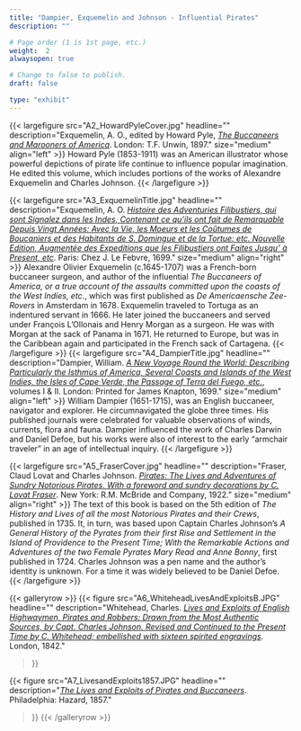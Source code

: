 ```yaml
---
title: "Dampier, Exquemelin and Johnson - Influential Pirates"
description: ""

# Page order (1 is 1st page, etc.)
weight:  2
alwaysopen: true

# Change to false to publish.
draft: false

type: "exhibit"
---
```



{{< largefigure src="A2_HowardPyleCover.jpg"
                headline=""
                description="Exquemelin, A. O., edited by Howard Pyle, *[The Buccaneers and Marooners of America](https://bc-primo.hosted.exlibrisgroup.com/primo-explore/fulldisplay?docid=ALMA-BC21319036910001021&context=L&vid=bclib_new&search_scope=lib_BURNS&tab=bcl_only&lang=en_US)*. London: T.F. Unwin, 1897."
                size="medium" align="left" >}}
Howard Pyle (1853-1911) was an American illustrator whose powerful depictions of pirate life continue to influence popular imagination. He edited this volume, which includes portions of the works of Alexandre Exquemelin and Charles Johnson.
{{< /largefigure >}}

{{< largefigure src="A3_ExquemelinTitle.jpg"
                headline=""
                description="Exquemelin, A. O. *[Histoire des Adventuries Filibustiers, qui sont Signalez dans les Indes, Contenant ce qu’ils ont fait de Remarquable Depuis Vingt Années: Avec la Vie, les Moeurs et les Coûtumes de Boucaniers et des Habitants de S. Domingue et de la Tortue: etc. Nouvelle Edition, Augmentée des Expeditions que les Filibustiers ont Faites Jusqu’ à Present, etc](https://bc-primo.hosted.exlibrisgroup.com/primo-explore/fulldisplay?docid=ALMA-BC21376052180001021&context=L&vid=bclib_new&search_scope=lib_BURNS&tab=bcl_only&lang=en_US)*. Paris: Chez J. Le Febvre, 1699."
                size="medium"
                align="right" >}}
Alexandre Olivier Exquemelin (c.1645-1707) was a French-born buccaneer surgeon, and author of the influential *The Buccaneers of America, or a true account of the assaults committed upon the coasts of the West Indies, etc*., which was first published as *De Americaensche Zee-Rovers* in Amsterdam in 1678. Exquemelin traveled to Tortuga as an indentured servant in 1666. He later joined the buccaneers and served under François L’Ollonais and Henry Morgan as a surgeon. He was with Morgan at the sack of Panama in 1671. He returned to Europe, but was in the Caribbean again and participated in the French sack of Cartagena.
{{< /largefigure >}}
{{< largefigure src="A4_DampierTitle.jpg"
                headline=""
                description="Dampier, William. *[A New Voyage Round the World: Describing Particularly the Isthmus of America, Several Coasts and Islands of the West Indies, the Isles of Cape Verde, the Passage of Terra del Fuego, etc.](https://bc-primo.hosted.exlibrisgroup.com/primo-explore/fulldisplay?docid=ALMA-BC21319067470001021&context=L&vid=bclib_new&search_scope=lib_BURNS&tab=bcl_only&lang=en_US)*, volumes I & II. London: Printed for James Knapton, 1699."
                size="medium"
                align="left" >}}
William Dampier (1651-1715), was an English buccaneer, navigator and explorer. He circumnavigated the globe three times. His published journals were celebrated for valuable observations of winds, currents, flora and fauna. Dampier influenced the work of Charles Darwin and Daniel Defoe, but his works were also of interest to the early “armchair traveler” in an age of intellectual inquiry.
{{< /largefigure >}}

{{< largefigure src="A5_FraserCover.jpg"
                headline=""
                description="Fraser, Claud Lovat and Charles Johnson. *[Pirates: The Lives and Adventures of Sundry Notorious Pirates. With a foreword and sundry decorations by C. Lovat Fraser](https://bc-primo.hosted.exlibrisgroup.com/primo-explore/fulldisplay?docid=ALMA-BC21319036810001021&context=L&vid=bclib_new&search_scope=lib_BURNS&tab=bcl_only&lang=en_US)*. New York: R.M. McBride and Company, 1922."
                size="medium" align="right" >}}
The text of this book is based on the 5th edition of *The History and Lives of all the most Notorious Pirates and their Crews*, published in 1735. It, in turn, was based upon Captain Charles Johnson’s *A General History of the Pyrates from their first Rise and Settlement in the Island of Providence to the Present Time; With the Remarkable Actions and Adventures of the two Female Pyrates Mary Read and Anne Bonny*, first published in 1724. Charles Johnson was a pen name and the author’s identity is unknown. For a time it was widely believed to be Daniel Defoe.
{{< /largefigure >}}

{{< galleryrow >}}
{{< figure src="A6_WhiteheadLivesAndExploitsB.JPG"
                headline=""
                description="Whitehead, Charles. *[Lives and Exploits of English Highwaymen, Pirates and Robbers: Drawn from the Most Authentic Sources, by Capt. Charles Johnson. Revised and Continued to the Present Time by C. Whitehead; embellished with sixteen spirited engravings](https://bc-primo.hosted.exlibrisgroup.com/primo-explore/fulldisplay?docid=ALMA-BC21376065650001021&context=L&vid=bclib_new&search_scope=lib_BURNS&tab=bcl_only&lang=en_US)*. London, 1842."
 >}}

{{< figure src="A7_LivesandExploits1857.JPG"
                headline=""
                description="*[The Lives and Exploits of Pirates and Buccaneers](https://bc-primo.hosted.exlibrisgroup.com/primo-explore/fulldisplay?docid=ALMA-BC21383946190001021&context=L&vid=bclib_new&search_scope=lib_BURNS&tab=bcl_only&lang=en_US)*. Philadelphia: Hazard, 1857."
 >}}
{{< /galleryrow >}}
